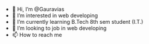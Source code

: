- 👋 Hi, I’m @Gauravias
- 👀 I’m interested in web developing
- 🌱 I’m currently learning B.Tech 8th sem student (I.T.)
- 💞️ I’m looking to job in web developing
- 📫 How to reach me 

<!---
Gauravias/Gauravias is a ✨ special ✨ repository because its `README.md` (this file) appears on your GitHub profile.
You can click the Preview link to take a look at your changes.
--->

